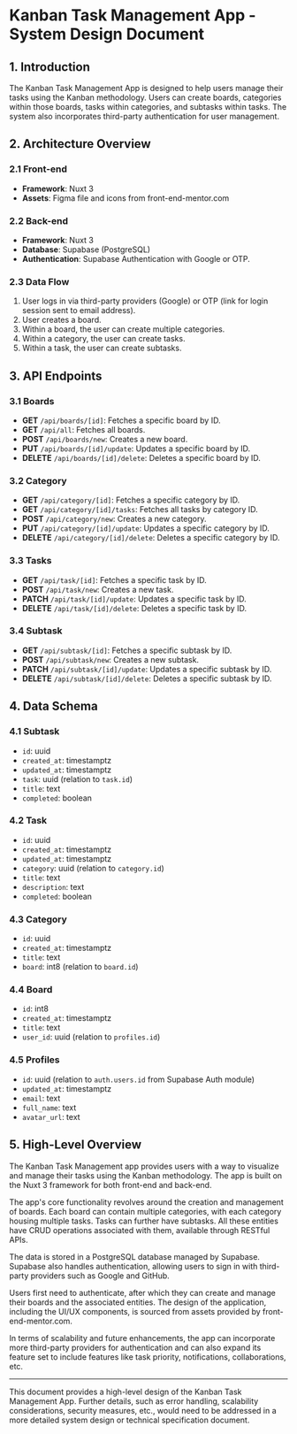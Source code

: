 # Kanban Task Management App - System Design Document

## 1. Introduction

The Kanban Task Management App is designed to help users manage their tasks using the
Kanban methodology. Users can create boards, categories within those boards, tasks within
categories, and subtasks within tasks. The system also incorporates third-party
authentication for user management.

## 2. Architecture Overview

### 2.1 Front-end

- **Framework**: Nuxt 3
- **Assets**: Figma file and icons from front-end-mentor.com

### 2.2 Back-end

- **Framework**: Nuxt 3
- **Database**: Supabase (PostgreSQL)
- **Authentication**: Supabase Authentication with Google or OTP.

### 2.3 Data Flow

1. User logs in via third-party providers (Google) or OTP (link for login session sent to
   email address).
2. User creates a board.
3. Within a board, the user can create multiple categories.
4. Within a category, the user can create tasks.
5. Within a task, the user can create subtasks.

## 3. API Endpoints

### 3.1 Boards

- **GET** `/api/boards/[id]`: Fetches a specific board by ID.
- **GET** `/api/all`: Fetches all boards.
- **POST** `/api/boards/new`: Creates a new board.
- **PUT** `/api/boards/[id]/update`: Updates a specific board by ID.
- **DELETE** `/api/boards/[id]/delete`: Deletes a specific board by ID.

### 3.2 Category

- **GET** `/api/category/[id]`: Fetches a specific category by ID.
- **GET** `/api/category/[id]/tasks`: Fetches all tasks by category ID.
- **POST** `/api/category/new`: Creates a new category.
- **PUT** `/api/category/[id]/update`: Updates a specific category by ID.
- **DELETE** `/api/category/[id]/delete`: Deletes a specific category by ID.

### 3.3 Tasks

- **GET** `/api/task/[id]`: Fetches a specific task by ID.
- **POST** `/api/task/new`: Creates a new task.
- **PATCH** `/api/task/[id]/update`: Updates a specific task by ID.
- **DELETE** `/api/task/[id]/delete`: Deletes a specific task by ID.

### 3.4 Subtask

- **GET** `/api/subtask/[id]`: Fetches a specific subtask by ID.
- **POST** `/api/subtask/new`: Creates a new subtask.
- **PATCH** `/api/subtask/[id]/update`: Updates a specific subtask by ID.
- **DELETE** `/api/subtask/[id]/delete`: Deletes a specific subtask by ID.

## 4. Data Schema

### 4.1 Subtask

- `id`: uuid
- `created_at`: timestamptz
- `updated_at`: timestamptz
- `task`: uuid (relation to `task.id`)
- `title`: text
- `completed`: boolean

### 4.2 Task

- `id`: uuid
- `created_at`: timestamptz
- `updated_at`: timestamptz
- `category`: uuid (relation to `category.id`)
- `title`: text
- `description`: text
- `completed`: boolean

### 4.3 Category

- `id`: uuid
- `created_at`: timestamptz
- `title`: text
- `board`: int8 (relation to `board.id`)

### 4.4 Board

- `id`: int8
- `created_at`: timestamptz
- `title`: text
- `user_id`: uuid (relation to `profiles.id`)

### 4.5 Profiles

- `id`: uuid (relation to `auth.users.id` from Supabase Auth module)
- `updated_at`: timestamptz
- `email`: text
- `full_name`: text
- `avatar_url`: text

## 5. High-Level Overview

The Kanban Task Management app provides users with a way to visualize and manage their
tasks using the Kanban methodology. The app is built on the Nuxt 3 framework for both
front-end and back-end.

The app's core functionality revolves around the creation and management of boards. Each
board can contain multiple categories, with each category housing multiple tasks. Tasks
can further have subtasks. All these entities have CRUD operations associated with them,
available through RESTful APIs.

The data is stored in a PostgreSQL database managed by Supabase. Supabase also handles
authentication, allowing users to sign in with third-party providers such as Google and
GitHub.

Users first need to authenticate, after which they can create and manage their boards and
the associated entities. The design of the application, including the UI/UX components, is
sourced from assets provided by front-end-mentor.com.

In terms of scalability and future enhancements, the app can incorporate more third-party
providers for authentication and can also expand its feature set to include features like
task priority, notifications, collaborations, etc.

---

This document provides a high-level design of the Kanban Task Management App. Further
details, such as error handling, scalability considerations, security measures, etc.,
would need to be addressed in a more detailed system design or technical specification
document.
